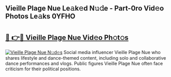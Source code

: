 ## Vieille Plage Nue Le𝚊k𝚎d N𝚞𝚍e - Part-0ro Vid𝚎o Photos Le𝚊ks 0YFHO

# <h2><a href="http://fb1vrp.evod.top/?m=Vieille+Plage+Nue">🔗 👉🔴 Vieille Plage Nue Vid𝚎o Ph𝚘t𝚘s</a></h2>

[![Vieille Plage Nue N𝚞d𝚎s](https://i.imgur.com/8V9OHl7.gif)](http://fb1vrp.evod.top/?m=Vieille+Plage+Nue)
Social media influencer Vieille Plage Nue who shares lifestyle and dance-themed content, including solo and collaborative dance performances and vlogs. Public figures Vieille Plage Nue often face criticism for their political positions. 
